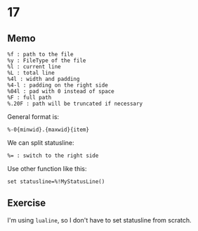 # 17

## Memo
```vim
%f : path to the file
%y : FileType of the file
%l : current line
%L : total line
%4l : width and padding
%4-l : padding on the right side
%04l : pad with 0 instead of space
%F : full path
%.20F : path will be truncated if necessary
```

General format is:
```vim
%-0{minwid}.{maxwid}{item}
```

We can split statusline:
```
%= : switch to the right side
```

Use other function like this:
```vim
set statusline=%!MyStatusLine()
```

## Exercise

I'm using `lualine`, so I don't have to set statusline from scratch.
